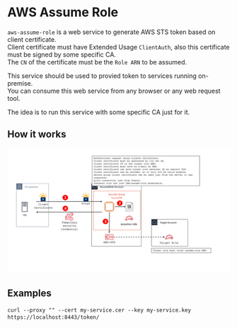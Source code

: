 # AWS Assume Role

`aws-assume-role` is a web service to generate AWS STS token based on client certificate.  
Client certificate must have Extended Usage `ClientAuth`, also this certificate must be signed by some specific CA.  
The `CN` of the certificate must be the `Role ARN` to be assumed.

This service should be used to provied token to services running on-premise.  
You can consume this web service from any browser or any web request tool.

The idea is to run this service with some specific CA just for it.

## How it works

![How it works](aws-assume-role.png)

## Examples

```shell
curl --proxy "" --cert my-service.cer --key my-service.key https://localhost:8443/token/
```
